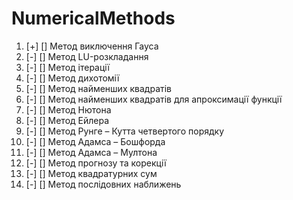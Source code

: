 # NumericalMethods

1. [+] [] Метод виключення Гауса
2. [-] [] Метод LU-розкладання
3. [-] [] Метод ітерації
4. [-] [] Метод дихотомії
5. [-] [] Метод найменших квадратів
6. [-] [] Метод найменших квадратів для апроксимації функції
7. [-] [] Метод Нютона
8. [-] [] Метод Ейлера
9. [-] [] Метод Рунге – Кутта четвертого порядку
10. [-] [] Метод Адамса – Бошфорда
11. [-] [] Метод Адамса – Мултона
12. [-] [] Метод прогнозу та корекції
13. [-] [] Метод квадратурних сум
14. [-] [] Метод послідовних наближень
